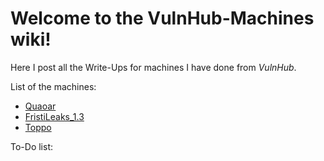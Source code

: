 # Welcome to the VulnHub-Machines wiki!

Here I post all the Write-Ups for machines I have done from _VulnHub_.

List of the machines:
* [Quaoar](https://github.com/zomry1/VulnHub-Machines/wiki/Write-Up-Quaoar-CTF)
* [FristiLeaks_1.3](https://github.com/zomry1/VulnHub-Machines/wiki/Write-Up-FristiLeaks-1.3-CTF)
* [Toppo](https://github.com/zomry1/VulnHub-Machines/wiki/Write-Up-Toppo-CTF)

To-Do list:

